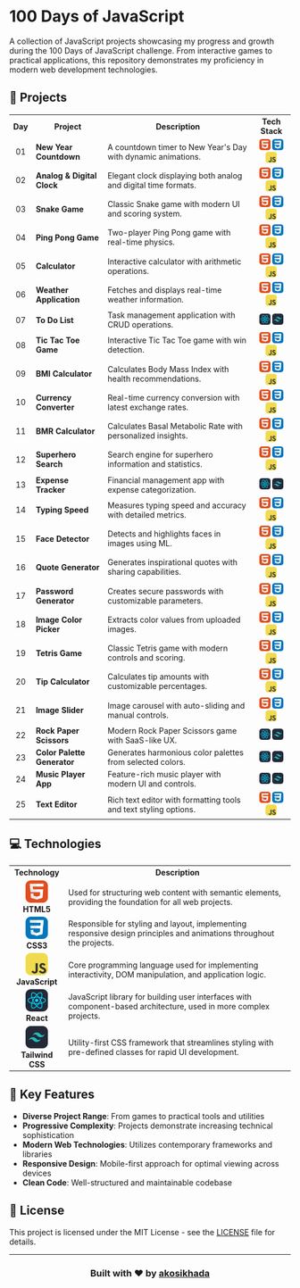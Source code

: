 # 100 Days of JavaScript

A collection of JavaScript projects showcasing my progress and growth during the 100 Days of JavaScript challenge. From interactive games to practical applications, this repository demonstrates my proficiency in modern web development technologies.

## 📂 Projects

<div align="left">
  <table>
    <tr>
      <th>Day</th>
      <th>Project</th>
      <th>Description</th>
      <th>Tech Stack</th>
    </tr>
    <tr>
      <td align="center">01</td>
      <td><strong>New Year Countdown</strong></td>
      <td>A countdown timer to New Year's Day with dynamic animations.</td>
      <td align="center">
        <img src="assets/html.png" width="20"> 
        <img src="assets/css.png" width="20"> 
        <img src="assets/js.png" width="20">
      </td>
    </tr>
    <tr>
      <td align="center">02</td>
      <td><strong>Analog & Digital Clock</strong></td>
      <td>Elegant clock displaying both analog and digital time formats.</td>
      <td align="center">
        <img src="assets/html.png" width="20"> 
        <img src="assets/css.png" width="20"> 
        <img src="assets/js.png" width="20">
      </td>
    </tr>
    <tr>
      <td align="center">03</td>
      <td><strong>Snake Game</strong></td>
      <td>Classic Snake game with modern UI and scoring system.</td>
      <td align="center">
        <img src="assets/html.png" width="20"> 
        <img src="assets/css.png" width="20"> 
        <img src="assets/js.png" width="20">
      </td>
    </tr>
    <tr>
      <td align="center">04</td>
      <td><strong>Ping Pong Game</strong></td>
      <td>Two-player Ping Pong game with real-time physics.</td>
      <td align="center">
        <img src="assets/html.png" width="20"> 
        <img src="assets/css.png" width="20"> 
        <img src="assets/js.png" width="20">
      </td>
    </tr>
    <tr>
      <td align="center">05</td>
      <td><strong>Calculator</strong></td>
      <td>Interactive calculator with arithmetic operations.</td>
      <td align="center">
        <img src="assets/html.png" width="20"> 
        <img src="assets/css.png" width="20"> 
        <img src="assets/js.png" width="20">
      </td>
    </tr>
    <tr>
      <td align="center">06</td>
      <td><strong>Weather Application</strong></td>
      <td>Fetches and displays real-time weather information.</td>
      <td align="center">
        <img src="assets/html.png" width="20"> 
        <img src="assets/css.png" width="20"> 
        <img src="assets/js.png" width="20">
      </td>
    </tr>
    <tr>
      <td align="center">07</td>
      <td><strong>To Do List</strong></td>
      <td>Task management application with CRUD operations.</td>
      <td align="center">
        <img src="assets/react.png" width="20"> 
        <img src="assets/tailwind.png" width="20">
      </td>
    </tr>
    <tr>
      <td align="center">08</td>
      <td><strong>Tic Tac Toe Game</strong></td>
      <td>Interactive Tic Tac Toe game with win detection.</td>
      <td align="center">
        <img src="assets/html.png" width="20"> 
        <img src="assets/css.png" width="20"> 
        <img src="assets/js.png" width="20">
      </td>
    </tr>
    <tr>
      <td align="center">09</td>
      <td><strong>BMI Calculator</strong></td>
      <td>Calculates Body Mass Index with health recommendations.</td>
      <td align="center">
        <img src="assets/html.png" width="20"> 
        <img src="assets/css.png" width="20"> 
        <img src="assets/js.png" width="20">
      </td>
    </tr>
    <tr>
      <td align="center">10</td>
      <td><strong>Currency Converter</strong></td>
      <td>Real-time currency conversion with latest exchange rates.</td>
      <td align="center">
        <img src="assets/html.png" width="20"> 
        <img src="assets/css.png" width="20"> 
        <img src="assets/js.png" width="20">
      </td>
    </tr>
    <tr>
      <td align="center">11</td>
      <td><strong>BMR Calculator</strong></td>
      <td>Calculates Basal Metabolic Rate with personalized insights.</td>
      <td align="center">
        <img src="assets/html.png" width="20"> 
        <img src="assets/css.png" width="20"> 
        <img src="assets/js.png" width="20">
      </td>
    </tr>
    <tr>
      <td align="center">12</td>
      <td><strong>Superhero Search</strong></td>
      <td>Search engine for superhero information and statistics.</td>
      <td align="center">
        <img src="assets/html.png" width="20"> 
        <img src="assets/css.png" width="20"> 
        <img src="assets/js.png" width="20">
      </td>
    </tr>
    <tr>
      <td align="center">13</td>
      <td><strong>Expense Tracker</strong></td>
      <td>Financial management app with expense categorization.</td>
      <td align="center">
        <img src="assets/react.png" width="20"> 
        <img src="assets/tailwind.png" width="20">
      </td>
    </tr>
    <tr>
      <td align="center">14</td>
      <td><strong>Typing Speed</strong></td>
      <td>Measures typing speed and accuracy with detailed metrics.</td>
      <td align="center">
        <img src="assets/html.png" width="20"> 
        <img src="assets/css.png" width="20"> 
        <img src="assets/js.png" width="20">
      </td>
    </tr>
    <tr>
      <td align="center">15</td>
      <td><strong>Face Detector</strong></td>
      <td>Detects and highlights faces in images using ML.</td>
      <td align="center">
        <img src="assets/html.png" width="20"> 
        <img src="assets/css.png" width="20"> 
        <img src="assets/js.png" width="20">
      </td>
    </tr>
    <tr>
      <td align="center">16</td>
      <td><strong>Quote Generator</strong></td>
      <td>Generates inspirational quotes with sharing capabilities.</td>
      <td align="center">
        <img src="assets/html.png" width="20"> 
        <img src="assets/css.png" width="20"> 
        <img src="assets/js.png" width="20">
      </td>
    </tr>
    <tr>
      <td align="center">17</td>
      <td><strong>Password Generator</strong></td>
      <td>Creates secure passwords with customizable parameters.</td>
      <td align="center">
        <img src="assets/html.png" width="20"> 
        <img src="assets/css.png" width="20"> 
        <img src="assets/js.png" width="20">
      </td>
    </tr>
    <tr>
      <td align="center">18</td>
      <td><strong>Image Color Picker</strong></td>
      <td>Extracts color values from uploaded images.</td>
      <td align="center">
        <img src="assets/html.png" width="20"> 
        <img src="assets/css.png" width="20"> 
        <img src="assets/js.png" width="20">
      </td>
    </tr>
    <tr>
      <td align="center">19</td>
      <td><strong>Tetris Game</strong></td>
      <td>Classic Tetris game with modern controls and scoring.</td>
      <td align="center">
        <img src="assets/html.png" width="20"> 
        <img src="assets/css.png" width="20"> 
        <img src="assets/js.png" width="20">
      </td>
    </tr>
    <tr>
      <td align="center">20</td>
      <td><strong>Tip Calculator</strong></td>
      <td>Calculates tip amounts with customizable percentages.</td>
      <td align="center">
        <img src="assets/html.png" width="20"> 
        <img src="assets/css.png" width="20"> 
        <img src="assets/js.png" width="20">
      </td>
    </tr>
    <tr>
      <td align="center">21</td>
      <td><strong>Image Slider</strong></td>
      <td>Image carousel with auto-sliding and manual controls.</td>
      <td align="center">
        <img src="assets/html.png" width="20"> 
        <img src="assets/css.png" width="20"> 
        <img src="assets/js.png" width="20">
      </td>
    </tr>
    <tr>
      <td align="center">22</td>
      <td><strong>Rock Paper Scissors</strong></td>
      <td>Modern Rock Paper Scissors game with SaaS-like UX.</td>
      <td align="center">
        <img src="assets/react.png" width="20"> 
        <img src="assets/tailwind.png" width="20">
      </td>
    </tr>
    <tr>
      <td align="center">23</td>
      <td><strong>Color Palette Generator</strong></td>
      <td>Generates harmonious color palettes from selected colors.</td>
      <td align="center">
        <img src="assets/react.png" width="20"> 
        <img src="assets/tailwind.png" width="20">
      </td>
    </tr>
    <tr>
      <td align="center">24</td>
      <td><strong>Music Player App</strong></td>
      <td>Feature-rich music player with modern UI and controls.</td>
      <td align="center">
        <img src="assets/react.png" width="20"> 
        <img src="assets/tailwind.png" width="20">
      </td>
    </tr>
    <tr>
      <td align="center">25</td>
      <td><strong>Text Editor</strong></td>
      <td>Rich text editor with formatting tools and text styling options.</td>
      <td align="center">
        <img src="assets/html.png" width="20"> 
        <img src="assets/css.png" width="20"> 
        <img src="assets/js.png" width="20">
      </td>
    </tr>
  </table>
</div>

## 💻 Technologies

<div align="left">
  <table>
    <tr>
      <th>Technology</th>
      <th>Description</th>
    </tr>
    <tr>
      <td align="center">
        <img src="assets/html.png" alt="HTML" title="HTML" width="40" height="40"><br>
        <strong>HTML5</strong>
      </td>
      <td>Used for structuring web content with semantic elements, providing the foundation for all web projects.</td>
    </tr>
    <tr>
      <td align="center">
        <img src="assets/css.png" alt="CSS" title="CSS" width="40" height="40"><br>
        <strong>CSS3</strong>
      </td>
      <td>Responsible for styling and layout, implementing responsive design principles and animations throughout the projects.</td>
    </tr>
    <tr>
      <td align="center">
        <img src="assets/js.png" alt="JavaScript" title="JavaScript" width="40" height="40"><br>
        <strong>JavaScript</strong>
      </td>
      <td>Core programming language used for implementing interactivity, DOM manipulation, and application logic.</td>
    </tr>
    <tr>
      <td align="center">
        <img src="assets/react.png" alt="React" title="React" width="40" height="40"><br>
        <strong>React</strong>
      </td>
      <td>JavaScript library for building user interfaces with component-based architecture, used in more complex projects.</td>
    </tr>
    <tr>
      <td align="center">
        <img src="assets/tailwind.png" alt="Tailwind CSS" title="Tailwind CSS" width="40" height="40"><br>
        <strong>Tailwind CSS</strong>
      </td>
      <td>Utility-first CSS framework that streamlines styling with pre-defined classes for rapid UI development.</td>
    </tr>
  </table>
</div>

## 🌟 Key Features

- **Diverse Project Range**: From games to practical tools and utilities
- **Progressive Complexity**: Projects demonstrate increasing technical sophistication
- **Modern Web Technologies**: Utilizes contemporary frameworks and libraries
- **Responsive Design**: Mobile-first approach for optimal viewing across devices
- **Clean Code**: Well-structured and maintainable codebase

## 📝 License

This project is licensed under the MIT License - see the [LICENSE](LICENSE) file for details.

---

<div align="center">
  <h3>Built with ❤️ by <a href="https://github.com/akosikhada">akosikhada</a></h3>
</div>
